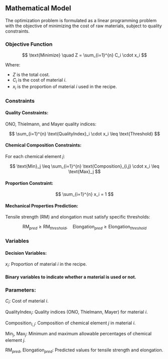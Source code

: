 ## Mathematical Model

The optimization problem is formulated as a linear programming problem with the objective of minimizing the cost of raw materials, subject to quality constraints.

### Objective Function

$$
\text{Minimize} \quad Z = \sum_{i=1}^{n} C_i \cdot x_i
$$

Where:

- $Z$ is the total cost.
- $C_i$ is the cost of material $i$.
- $x_i$ is the proportion of material $i$ used in the recipe.

### Constraints

#### **Quality Constraints**:

   ONO, Thielmann, and Mayer quality indices:

   $$
   \sum_{i=1}^{n} \text{QualityIndex}_i \cdot x_i \leq \text{Threshold}
   $$

#### **Chemical Composition Constraints**:
 
For each chemical element $j$:

   $$
   \text{Min}_j \leq \sum_{i=1}^{n} \text{Composition}_{i,j} \cdot x_i \leq \text{Max}_j
   $$

#### **Proportion Constraint**:
 
   $$
   \sum_{i=1}^{n} x_i = 1
   $$

#### **Mechanical Properties Prediction**:
 
Tensile strength (RM) and elongation must satisfy specific thresholds:

   $$
   \text{RM}_{pred} \geq \text{RM}_{threshold}, \quad \text{Elongation}_{pred} \geq \text{Elongation}_{threshold}
   $$

### Variables

#### **Decision Variables**:

$x_i$: Proportion of material $i$ in the recipe.

#### Binary variables to indicate whether a material is used or not.

 ### **Parameters**:
 
$C_i$: Cost of material $i$.

$\text{QualityIndex}_i$: Quality indices (ONO, Thielmann, Mayer) for material $i$.

$\text{Composition}_{i,j}$: Composition of chemical element $j$ in material $i$.

$\text{Min}_j$, $\text{Max}_j$: Minimum and maximum allowable percentages of chemical element $j$.

$\text{RM}_{pred}$, $\text{Elongation}_{pred}$: Predicted values for tensile strength and elongation.

